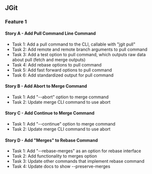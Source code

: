 ## JGit
### Feature 1
  #### Story A - Add Pull Command Line Command
   - Task 1: Add a pull command to the CLI, callable with "jgit pull"
   - Task 2: Add remote and remote branch arguments to pull command
   - Task 3: Add a test option to pull command, which outputs raw data about pull (fetch and merge outputs)
   - Task 4: Add rebase options to pull command 
   - Task 5: Add fast forward options to pull command 
   - Task 6: Add standardized output for pull command
   
  #### Story B - Add Abort to Merge Command
   - Task 1: Add "--abort" option to merge command 
   - Task 2: Update merge CLI command to use abort
  
  #### Story C - Add Continue to Merge Command
   - Task 1: Add "--continue" option to merge command 
   - Task 2: Update merge CLI command to use abort
   
  #### Story D - Add "Merges" to Rebase Command
   - Task 1: Add "--rebase-merges" as an option for rebase interface
   - Task 2: Add functionality to merges option
   - Task 3: Update other commands that implement rebase command
   - Task 4: Update docs to show --preserve-merges
  
